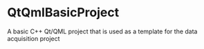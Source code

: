 # QtQmlBasicProject
A basic C++ Qt/QML project that is used as a template for the data acquisition project
